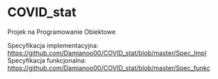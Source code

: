 # COVID_stat
Projek na Programowanie Obiektowe

Specyfikacja implementacyjna: https://github.com/Damianoo00/COVID_stat/blob/master/Spec_Impl<br>
Specyfikacja funkcjonalna: https://github.com/Damianoo00/COVID_stat/blob/master/Spec_funkc
